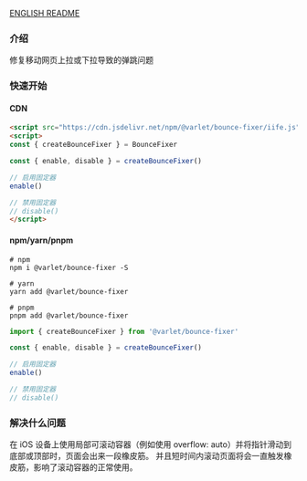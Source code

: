 <a href="https://github.com/varletjs/bounce-fixer/blob/main/README.md">ENGLISH README</a>

### 介绍

修复移动网页上拉或下拉导致的弹跳问题

### 快速开始

#### CDN

```html
<script src="https://cdn.jsdelivr.net/npm/@varlet/bounce-fixer/iife.js"></script>
<script>
const { createBounceFixer } = BounceFixer

const { enable, disable } = createBounceFixer()

// 启用固定器
enable()

// 禁用固定器
// disable()
</script>
```

#### npm/yarn/pnpm

```
# npm
npm i @varlet/bounce-fixer -S

# yarn
yarn add @varlet/bounce-fixer

# pnpm
pnpm add @varlet/bounce-fixer
```

```js
import { createBounceFixer } from '@varlet/bounce-fixer'

const { enable, disable } = createBounceFixer()

// 启用固定器
enable()

// 禁用固定器
// disable()
```

### 解决什么问题

在 iOS 设备上使用局部可滚动容器（例如使用 overflow: auto）并将指针滑动到底部或顶部时，页面会出来一段橡皮筋。 并且短时间内滚动页面将会一直触发橡皮筋，影响了滚动容器的正常使用。